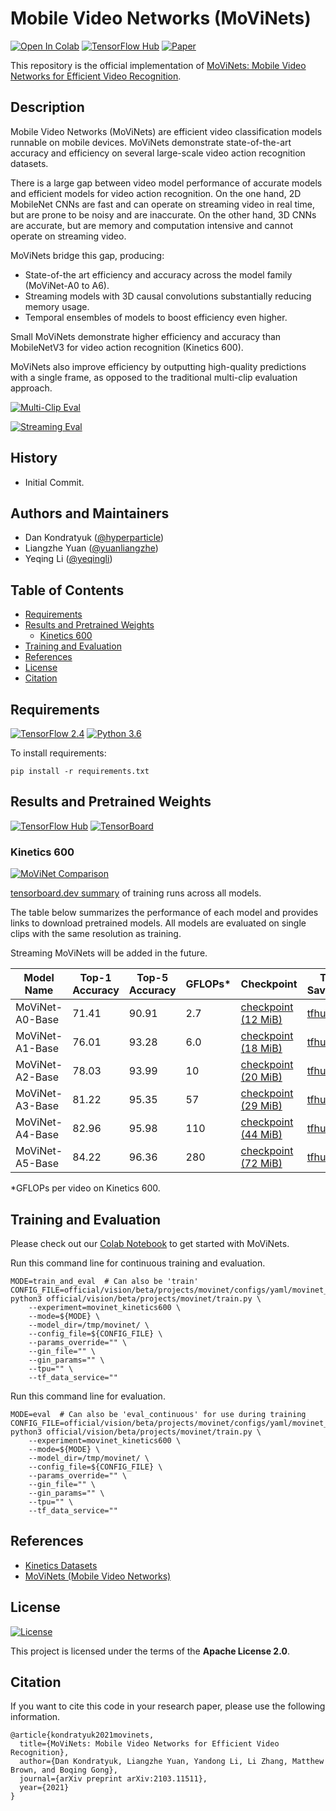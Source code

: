 # Mobile Video Networks (MoViNets)

[![Open In Colab](https://colab.research.google.com/assets/colab-badge.svg)](https://colab.research.google.com/github/tensorflow/models/tree/master/official/vision/beta/projects/movinet/movinet_tutorial.ipynb)
[![TensorFlow Hub](https://img.shields.io/badge/TF%20Hub-Models-FF6F00?logo=tensorflow)](https://tfhub.dev/google/collections/movinet)
[![Paper](http://img.shields.io/badge/Paper-arXiv.2103.11511-B3181B?logo=arXiv)](https://arxiv.org/abs/2103.11511)

This repository is the official implementation of
[MoViNets: Mobile Video Networks for Efficient Video
Recognition](https://arxiv.org/abs/2103.11511).

## Description

Mobile Video Networks (MoViNets) are efficient video classification models
runnable on mobile devices. MoViNets demonstrate state-of-the-art accuracy and
efficiency on several large-scale video action recognition datasets.

There is a large gap between video model performance of accurate models and
efficient models for video action recognition. On the one hand, 2D MobileNet
CNNs are fast and can operate on streaming video in real time, but are prone to
be noisy and are inaccurate. On the other hand, 3D CNNs are accurate, but are
memory and computation intensive and cannot operate on streaming video.

MoViNets bridge this gap, producing:

- State-of-the art efficiency and accuracy across the model family (MoViNet-A0
to A6).
- Streaming models with 3D causal convolutions substantially reducing memory
usage.
- Temporal ensembles of models to boost efficiency even higher.

Small MoViNets demonstrate higher efficiency and accuracy than MobileNetV3 for
video action recognition (Kinetics 600).

MoViNets also improve efficiency by outputting high-quality predictions with a
single frame, as opposed to the traditional multi-clip evaluation approach.

[![Multi-Clip Eval](https://storage.googleapis.com/tf_model_garden/vision/movinet/artifacts/movinet_multi_clip_eval.png)](https://arxiv.org/pdf/2103.11511.pdf)

[![Streaming Eval](https://storage.googleapis.com/tf_model_garden/vision/movinet/artifacts/movinet_stream_eval.png)](https://arxiv.org/pdf/2103.11511.pdf)

## History

- Initial Commit.

## Authors and Maintainers

* Dan Kondratyuk ([@hyperparticle](https://github.com/hyperparticle))
* Liangzhe Yuan ([@yuanliangzhe](https://github.com/yuanliangzhe))
* Yeqing Li ([@yeqingli](https://github.com/yeqingli))

## Table of Contents

- [Requirements](#requirements)
- [Results and Pretrained Weights](#results-and-pretrained-weights)
  - [Kinetics 600](#kinetics-600)
- [Training and Evaluation](#training-and-evaluation)
- [References](#references)
- [License](#license)
- [Citation](#citation)

## Requirements

[![TensorFlow 2.4](https://img.shields.io/badge/TensorFlow-2.1-FF6F00?logo=tensorflow)](https://github.com/tensorflow/tensorflow/releases/tag/v2.1.0)
[![Python 3.6](https://img.shields.io/badge/Python-3.6-3776AB?logo=python)](https://www.python.org/downloads/release/python-360/)

To install requirements:

```shell
pip install -r requirements.txt
```

## Results and Pretrained Weights

[![TensorFlow Hub](https://img.shields.io/badge/TF%20Hub-Models-FF6F00?logo=tensorflow)](https://tfhub.dev/google/collections/movinet)
[![TensorBoard](https://img.shields.io/badge/TensorBoard-dev-FF6F00?logo=tensorflow)](https://tensorboard.dev/experiment/Q07RQUlVRWOY4yDw3SnSkA/)

### Kinetics 600

[![MoViNet Comparison](https://storage.googleapis.com/tf_model_garden/vision/movinet/artifacts/movinet_comparison.png)](https://arxiv.org/pdf/2103.11511.pdf)

[tensorboard.dev summary](https://tensorboard.dev/experiment/Q07RQUlVRWOY4yDw3SnSkA/)
of training runs across all models.

The table below summarizes the performance of each model and provides links to
download pretrained models. All models are evaluated on single clips with the
same resolution as training.

Streaming MoViNets will be added in the future.

| Model Name | Top-1 Accuracy | Top-5 Accuracy | GFLOPs\* | Checkpoint | TF Hub SavedModel |
|------------|----------------|----------------|----------|------------|-------------------|
| MoViNet-A0-Base | 71.41 | 90.91 | 2.7 | [checkpoint (12 MiB)](https://storage.googleapis.com/tf_model_garden/vision/movinet/movinet_a0_base.tar.gz) | [tfhub](https://tfhub.dev/tensorflow/movinet/a0/base/kinetics-600/classification/) |
| MoViNet-A1-Base | 76.01 | 93.28 | 6.0 | [checkpoint (18 MiB)](https://storage.googleapis.com/tf_model_garden/vision/movinet/movinet_a1_base.tar.gz) | [tfhub](https://tfhub.dev/tensorflow/movinet/a1/base/kinetics-600/classification/) |
| MoViNet-A2-Base | 78.03 | 93.99 | 10 | [checkpoint (20 MiB)](https://storage.googleapis.com/tf_model_garden/vision/movinet/movinet_a2_base.tar.gz) | [tfhub](https://tfhub.dev/tensorflow/movinet/a2/base/kinetics-600/classification/) |
| MoViNet-A3-Base | 81.22 | 95.35 | 57 | [checkpoint (29 MiB)](https://storage.googleapis.com/tf_model_garden/vision/movinet/movinet_a3_base.tar.gz) | [tfhub](https://tfhub.dev/tensorflow/movinet/a3/base/kinetics-600/classification/) |
| MoViNet-A4-Base | 82.96 | 95.98 | 110 | [checkpoint (44 MiB)](https://storage.googleapis.com/tf_model_garden/vision/movinet/movinet_a4_base.tar.gz) | [tfhub](https://tfhub.dev/tensorflow/movinet/a4/base/kinetics-600/classification/) |
| MoViNet-A5-Base | 84.22 | 96.36 | 280 | [checkpoint (72 MiB)](https://storage.googleapis.com/tf_model_garden/vision/movinet/movinet_a5_base.tar.gz) | [tfhub](https://tfhub.dev/tensorflow/movinet/a5/base/kinetics-600/classification/) |

\*GFLOPs per video on Kinetics 600.

## Training and Evaluation

Please check out our [Colab Notebook](https://colab.research.google.com/github/tensorflow/models/tree/master/official/vision/beta/projects/movinet/movinet_tutorial.ipynb)
to get started with MoViNets.

Run this command line for continuous training and evaluation.

```shell
MODE=train_and_eval  # Can also be 'train'
CONFIG_FILE=official/vision/beta/projects/movinet/configs/yaml/movinet_a0_k600_8x8.yaml
python3 official/vision/beta/projects/movinet/train.py \
    --experiment=movinet_kinetics600 \
    --mode=${MODE} \
    --model_dir=/tmp/movinet/ \
    --config_file=${CONFIG_FILE} \
    --params_override="" \
    --gin_file="" \
    --gin_params="" \
    --tpu="" \
    --tf_data_service=""
```

Run this command line for evaluation.

```shell
MODE=eval  # Can also be 'eval_continuous' for use during training
CONFIG_FILE=official/vision/beta/projects/movinet/configs/yaml/movinet_a0_k600_8x8.yaml
python3 official/vision/beta/projects/movinet/train.py \
    --experiment=movinet_kinetics600 \
    --mode=${MODE} \
    --model_dir=/tmp/movinet/ \
    --config_file=${CONFIG_FILE} \
    --params_override="" \
    --gin_file="" \
    --gin_params="" \
    --tpu="" \
    --tf_data_service=""
```

## References

- [Kinetics Datasets](https://deepmind.com/research/open-source/kinetics)
- [MoViNets (Mobile Video Networks)](https://arxiv.org/abs/2103.11511)

## License

[![License](https://img.shields.io/badge/License-Apache%202.0-blue.svg)](https://opensource.org/licenses/Apache-2.0)

This project is licensed under the terms of the **Apache License 2.0**.

## Citation

If you want to cite this code in your research paper, please use the following
information.

```
@article{kondratyuk2021movinets,
  title={MoViNets: Mobile Video Networks for Efficient Video Recognition},
  author={Dan Kondratyuk, Liangzhe Yuan, Yandong Li, Li Zhang, Matthew Brown, and Boqing Gong},
  journal={arXiv preprint arXiv:2103.11511},
  year={2021}
}
```
